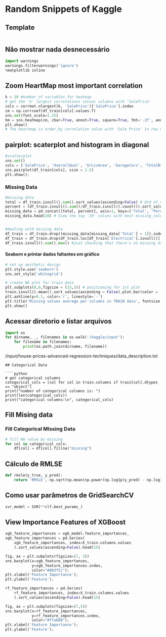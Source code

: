 # Random Snippets of Kaggle

## Template

````python

````

## Não mostrar nada desnecessário

````python
import warnings
warnings.filterwarnings('ignore')
%matplotlib inline
````

## 

## Zoom HeartMap most important correlation

````python
k = 10 #number of variables for heatmap
# get the 'k' largest correlations values columns with 'SalePrice'
cols = corrmat.nlargest(k, 'SalePrice')['SalePrice'].index
cm = np.corrcoef(df_train[cols].values.T)
sns.set(font_scale=1.25)
hm = sns.heatmap(cm, cbar=True, annot=True, square=True, fmt='.2f', annot_kws={'size': 10}, yticklabels=cols.values, xticklabels=cols.values)
plt.show()
# The heartmap is order_by correlation value with 'Sale Price' in row of 'Sale Price'
````

##  pairplot: scaterplot and histogram in diagonal


````python
#scatterplot
sns.set()
cols = ['SalePrice', 'OverallQual', 'GrLivArea', 'GarageCars', 'TotalBsmtSF', 'FullBath', 'YearBuilt']
sns.pairplot(df_train[cols], size = 2.5)
plt.show();
````


### Missing Data

````python
#missing data
total = df_train.isnull().sum().sort_values(ascending=False) # Qtd of missing Values
percent = (df_train.isnull().sum()/df_train.isnull().count()).sort_values(ascending=False) # Make Percentage of missing_values
missing_data = pd.concat([total, percent], axis=1, keys=['Total', 'Percent']) # concat in DataFrame
missing_data.head(20) # View the top '20' coluns with most missing_values


#dealing with missing data
df_train = df_train.drop((missing_data[missing_data['Total'] > 1]).index,1) # drop coluns with more of 1 missing_values
df_train = df_train.drop(df_train.loc[df_train['Electrical'].isnull()].index) # drop rows
df_train.isnull().sum().max() #just checking that there's no missing data missing...
````

#### Seaborn e printar dados faltantes em gráfico

````python
# set up aesthetic design
plt.style.use('seaborn')
sns.set_style('whitegrid')

# create NA plot for train data
plt.subplots(0,0,figsize = (15,3)) # positioning for 1st plot
train.isnull().mean().sort_values(ascending = False).plot.bar(color = 'blue')
plt.axhline(y=0.1, color='r', linestyle='-')
plt.title('Missing values average per columns in TRAIN data', fontsize = 20)
plt.show()
````

## Acessar diretorio e listar arquivos

````python
import os
for dirname, _, filenames in os.walk('/kaggle/input'):
    for filename in filenames:
        print(os.path.join(dirname, filename))
````

/input/house-prices-advanced-regression-techniques/data_description.txt
````
## Categorical Data

````python
# get categorical columns
categorical_cols = [col for col in train.columns if train[col].dtypes == "object"]
print("number of categorical columns is: ")
print(len(categorical_cols))
print("categorical columns:\n", categorical_cols)
````

## Fill Mising data

### Fill Categorical MIssing Data

````python
# fill NA value by missing
for col in categorical_cols:
    df[col] = df[col].fillna("missing")
````

## Cálculo de RMLSE

````python
def rmsle(y_true, y_pred):
    return 'RMSLE', np.sqrt(np.mean(np.power(np.log1p(y_pred) - np.log1p(y_true), 2))), False
````

## Como usar parâmetros de GridSearchCV

````python
svr_model = SVR(**clf.best_params_)
````

## View Importance Features of XGBoost

````python
xgb_feature_importances = xgb_model.feature_importances_
xgb_feature_importances = pd.Series(
    xgb_feature_importances, index=X_train.columns.values
    ).sort_values(ascending=False).head(15)

fig, ax = plt.subplots(figsize=(7, 5))
sns.barplot(x=xgb_feature_importances, 
            y=xgb_feature_importances.index, 
            color="#003f5c");
plt.xlabel('Feature Importance');
plt.ylabel('Feature');
````

````python
rf_feature_importances = pd.Series(
    rf_feature_importances, index=X_train.columns.values
    ).sort_values(ascending=False).head(15)

fig, ax = plt.subplots(figsize=(7,5))
sns.barplot(x=rf_feature_importances, 
            y=rf_feature_importances.index, 
            color="#ffa600");
plt.xlabel('Feature Importance');
plt.ylabel('Feature');
````
